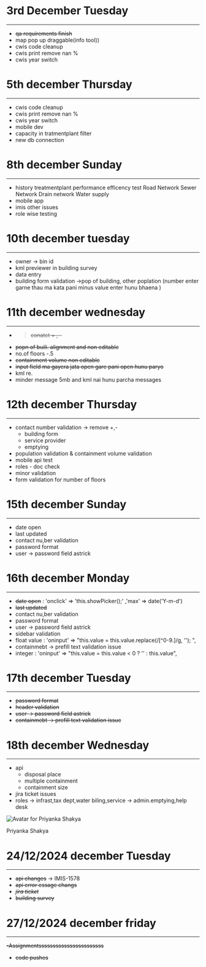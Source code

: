 # 3rd December Tuesday

---

- ~~qa requirements finish~~
- map pop up draggable(info tool))
- cwis code cleanup
- cwis print remove nan %
- cwis year switch

# 5th december Thursday

---

- cwis code cleanup
- cwis print remove nan %
- cwis year switch
- mobile dev
- capacity in tratmentplant filter
- new db connection

# 8th december Sunday

---

* history
  treatmentplant
  performance efficency test
  Road Network
  Sewer Network
  Drain network
  Water supply
* mobile app
* imis other issues
* role wise testing

# 10th december tuesday

---

- owner -> bin id
- kml previewer in building survey
- data entry
- building form validation ->pop of building, other poplation (number enter garne thau ma kata pani minus value enter hunu bhaena )

# 11th december wednesday

---

- > ~~conatct  + , -~~
  >
- ~~popn of buili. alignment and non editable~~
- no.of floors -.5
- ~~containment volume non editable~~
- ~~input field ma gayera jata open gare pani open hunu paryo~~
- kml re.
- minder message 5mb and kml nai hunu parcha messages

# 12th december Thursday

---

- contact number validation -> remove +,-
  - building form
  - service provider
  - emptying
- population validation & containment volume validation
- mobile api test
- roles - doc check
- minor validation
- form validation for number of floors

# 15th december Sunday

---

- date open
- last updated
- contact nu,ber validation
- password format
- user -> password field astrick

# 16th december Monday

---

- ~~date open~~ :  'onclick' => 'this.showPicker();' ,'max' => date('Y-m-d')
- ~~last updated~~
- contact nu,ber validation
- password format
- user -> password field astrick
- sidebar validation
- float value : 'oninput' => "this.value = this.value.replace(/[^0-9.]/g, ''); ",
- containmebt -> prefill text validation issue
- integer : 'oninput' => "this.value = this.value < 0 ? '' : this.value",

# 17th december Tuesday

---

- ~~password format~~
- ~~header validation~~
- ~~user -> password field astrick~~
- ~~containmebt -> prefill text validation issue~~

# 18th december Wednesday

---

* api
  - disposal place
  - multiple containment
  - containment size
* jira ticket issues
* roles -> infrast,tax dept,water biling,service -> admin.emptying,help desk

![Avatar for Priyanka Shakya](https://avatars.githubusercontent.com/u/e?email=100750349%2Bpriyankas9%40users.noreply.github.com&s=64)

Priyanka Shakya

# 24/12/2024 december Tuesday

---

- ~~api changes~~ -> IMIS-1578
- ~~api error essage changs~~
- *~~jira ticket~~*
- ~~building survey~~

# 27/12/2024 december friday

---

~~-Assignmentsssssssssssssssssssssss~~

- ~~code pushes~~
